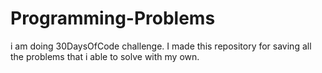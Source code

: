 # Programming-Problems
i am doing 30DaysOfCode challenge. I made this repository for saving all the problems that i able to solve with my own.
